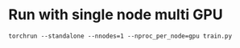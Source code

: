 # Run with single node multi GPU

```shell
torchrun --standalone --nnodes=1 --nproc_per_node=gpu train.py
```